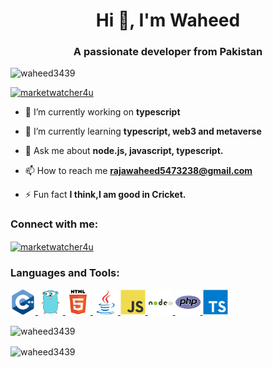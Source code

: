 <h1 align="center">Hi 👋, I'm Waheed</h1>
<h3 align="center">A passionate developer from Pakistan</h3>

<p align="left"> <img src="https://komarev.com/ghpvc/?username=waheed3439&label=Profile%20views&color=0e75b6&style=flat" alt="waheed3439" /> </p>

<p align="left"> <a href="https://twitter.com/marketwatcher4u" target="blank"><img src="https://img.shields.io/twitter/follow/marketwatcher4u?logo=twitter&style=for-the-badge" alt="marketwatcher4u" /></a> </p>

- 🔭 I’m currently working on **typescript**

- 🌱 I’m currently learning **typescript, web3 and metaverse**

- 💬 Ask me about **node.js, javascript, typescript.**

- 📫 How to reach me **rajawaheed5473238@gmail.com**

- ⚡ Fun fact **I think,I am good in Cricket.**

<h3 align="left">Connect with me:</h3>
<p align="left">
<a href="https://twitter.com/marketwatcher4u" target="blank"><img align="center" src="https://raw.githubusercontent.com/rahuldkjain/github-profile-readme-generator/master/src/images/icons/Social/twitter.svg" alt="marketwatcher4u" height="30" width="40" /></a>
</p>

<h3 align="left">Languages and Tools:</h3>
<p align="left"> <a href="https://www.w3schools.com/cpp/" target="_blank" rel="noreferrer"> <img src="https://raw.githubusercontent.com/devicons/devicon/master/icons/cplusplus/cplusplus-original.svg" alt="cplusplus" width="40" height="40"/> </a> <a href="https://golang.org" target="_blank" rel="noreferrer"> <img src="https://raw.githubusercontent.com/devicons/devicon/master/icons/go/go-original.svg" alt="go" width="40" height="40"/> </a> <a href="https://www.w3.org/html/" target="_blank" rel="noreferrer"> <img src="https://raw.githubusercontent.com/devicons/devicon/master/icons/html5/html5-original-wordmark.svg" alt="html5" width="40" height="40"/> </a> <a href="https://www.java.com" target="_blank" rel="noreferrer"> <img src="https://raw.githubusercontent.com/devicons/devicon/master/icons/java/java-original.svg" alt="java" width="40" height="40"/> </a> <a href="https://developer.mozilla.org/en-US/docs/Web/JavaScript" target="_blank" rel="noreferrer"> <img src="https://raw.githubusercontent.com/devicons/devicon/master/icons/javascript/javascript-original.svg" alt="javascript" width="40" height="40"/> </a> <a href="https://nodejs.org" target="_blank" rel="noreferrer"> <img src="https://raw.githubusercontent.com/devicons/devicon/master/icons/nodejs/nodejs-original-wordmark.svg" alt="nodejs" width="40" height="40"/> </a> <a href="https://www.php.net" target="_blank" rel="noreferrer"> <img src="https://raw.githubusercontent.com/devicons/devicon/master/icons/php/php-original.svg" alt="php" width="40" height="40"/> </a> <a href="https://www.typescriptlang.org/" target="_blank" rel="noreferrer"> <img src="https://raw.githubusercontent.com/devicons/devicon/master/icons/typescript/typescript-original.svg" alt="typescript" width="40" height="40"/> </a> </p>

<p><img align="center" src="https://github-readme-stats.vercel.app/api/top-langs?username=waheed3439&show_icons=true&locale=en&layout=compact" alt="waheed3439" /></p>

<p><img align="center" src="https://github-readme-streak-stats.herokuapp.com/?user=waheed3439&" alt="waheed3439" /></p>
